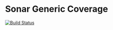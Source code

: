 Sonar Generic Coverage
======================

[![Build Status](https://api.travis-ci.org/SonarSource/sonar-generic-coverage.svg)](https://travis-ci.org/SonarSource/sonar-generic-coverage)
